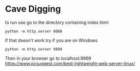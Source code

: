 # Cave Digging

to run use go to the directory containing index.html
```
python -m http.server 8080
```
If that doesn't work try if you are on Windows
```
python -m http.server 9999
```
Then in your browser go to 
localhost:9999
https://www.pcsuggest.com/best-lightweight-web-server-linux/
